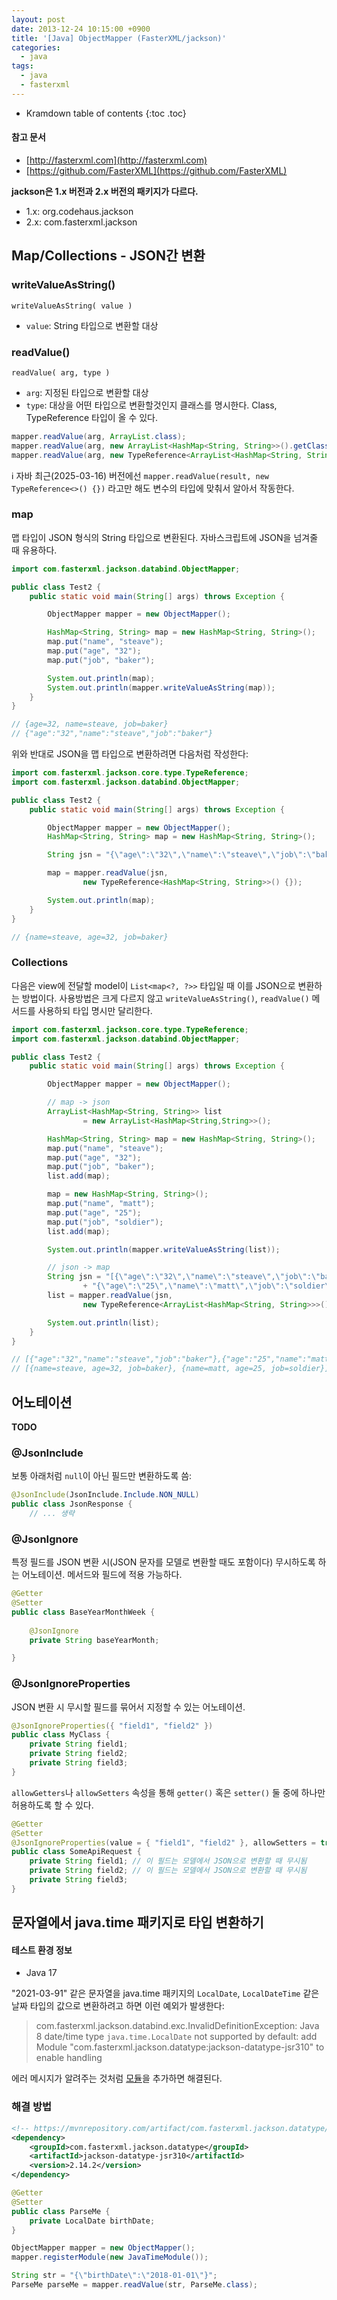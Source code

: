 ```yaml
---
layout: post
date: 2013-12-24 10:15:00 +0900
title: '[Java] ObjectMapper (FasterXML/jackson)'
categories:
  - java
tags:
  - java
  - fasterxml
---
```


* Kramdown table of contents
{:toc .toc}

#### 참고 문서

- [http://fasterxml.com](http://fasterxml.com)
- [https://github.com/FasterXML](https://github.com/FasterXML)

**jackson은 1.x 버전과 2.x 버전의 패키지가 다르다.**
- 1.x: org.codehaus.jackson
- 2.x: com.fasterxml.jackson


## Map/Collections - JSON간 변환

### writeValueAsString()

```
writeValueAsString( value )
```

- `value`: String 타입으로 변환할 대상

### readValue()

```
readValue( arg, type )
```

- `arg`: 지정된 타입으로 변환할 대상
- `type`: 대상을 어떤 타입으로 변환할것인지 클래스를 명시한다. Class, TypeReference 타입이 올 수 있다.

```java
mapper.readValue(arg, ArrayList.class);
mapper.readValue(arg, new ArrayList<HashMap<String, String>>().getClass());
mapper.readValue(arg, new TypeReference<ArrayList<HashMap<String, String>>>() {});
```

ℹ️ 자바 최근(2025-03-16) 버전에선 `mapper.readValue(result, new TypeReference<>() {})` 라고만 해도 변수의 타입에 맞춰서 알아서 작동한다.

### map

맵 타입이 JSON 형식의 String 타입으로 변환된다. 자바스크립트에 JSON을 넘겨줄 때 유용하다.

```java
import com.fasterxml.jackson.databind.ObjectMapper;

public class Test2 {
    public static void main(String[] args) throws Exception {

        ObjectMapper mapper = new ObjectMapper();

        HashMap<String, String> map = new HashMap<String, String>();
        map.put("name", "steave");
        map.put("age", "32");
        map.put("job", "baker");

        System.out.println(map);
        System.out.println(mapper.writeValueAsString(map));
    }
}

// {age=32, name=steave, job=baker}
// {"age":"32","name":"steave","job":"baker"}
```

위와 반대로 JSON을 맵 타입으로 변환하려면 다음처럼 작성한다:

```java
import com.fasterxml.jackson.core.type.TypeReference;
import com.fasterxml.jackson.databind.ObjectMapper;

public class Test2 {
    public static void main(String[] args) throws Exception {

        ObjectMapper mapper = new ObjectMapper();
        HashMap<String, String> map = new HashMap<String, String>();

        String jsn = "{\"age\":\"32\",\"name\":\"steave\",\"job\":\"baker\"}";

        map = mapper.readValue(jsn,
                new TypeReference<HashMap<String, String>>() {});

        System.out.println(map);
    }
}

// {name=steave, age=32, job=baker}
```

### Collections<Map>

다음은 view에 전달할 model이 `List<map<?, ?>>` 타입일 때 이를 JSON으로 변환하는 방법이다. 사용방법은 크게 다르지 않고 `writeValueAsString()`, `readValue()` 메서드를 사용하되 타입 명시만 달리한다.

```java
import com.fasterxml.jackson.core.type.TypeReference;
import com.fasterxml.jackson.databind.ObjectMapper;

public class Test2 {
    public static void main(String[] args) throws Exception {

        ObjectMapper mapper = new ObjectMapper();

        // map -> json
        ArrayList<HashMap<String, String>> list
                = new ArrayList<HashMap<String,String>>();

        HashMap<String, String> map = new HashMap<String, String>();
        map.put("name", "steave");
        map.put("age", "32");
        map.put("job", "baker");
        list.add(map);

        map = new HashMap<String, String>();
        map.put("name", "matt");
        map.put("age", "25");
        map.put("job", "soldier");
        list.add(map);

        System.out.println(mapper.writeValueAsString(list));

        // json -> map
        String jsn = "[{\"age\":\"32\",\"name\":\"steave\",\"job\":\"baker\"},"
                + "{\"age\":\"25\",\"name\":\"matt\",\"job\":\"soldier\"}]";
        list = mapper.readValue(jsn,
                new TypeReference<ArrayList<HashMap<String, String>>>() {});

        System.out.println(list);
    }
}

// [{"age":"32","name":"steave","job":"baker"},{"age":"25","name":"matt","job":"soldier"}]
// [{name=steave, age=32, job=baker}, {name=matt, age=25, job=soldier}]
```


## 어노테이션

**TODO**

### @JsonInclude

보통 아래처럼 `null`이 아닌 필드만 변환하도록 씀:

```java
@JsonInclude(JsonInclude.Include.NON_NULL)
public class JsonResponse {
    // ... 생략
```

### @JsonIgnore

특정 필드를 JSON 변환 시(JSON 문자를 모델로 변환할 때도 포함이다) 무시하도록 하는 어노테이션. 메서드와 필드에 적용 가능하다.

```java
@Getter
@Setter
public class BaseYearMonthWeek {
    
    @JsonIgnore
    private String baseYearMonth;

}
```

### @JsonIgnoreProperties

JSON 변환 시 무시할 필드를 묶어서 지정할 수 있는 어노테이션. 

```java
@JsonIgnoreProperties({ "field1", "field2" })
public class MyClass {
    private String field1;
    private String field2;
    private String field3;
}
```

`allowGetters`나 `allowSetters` 속성을 통해 `getter()` 혹은 `setter()` 둘 중에 하나만 허용하도록 할 수 있다.

```java
@Getter
@Setter
@JsonIgnoreProperties(value = { "field1", "field2" }, allowSetters = true)
public class SomeApiRequest {
    private String field1; // 이 필드는 모델에서 JSON으로 변환할 때 무시됨
    private String field2; // 이 필드는 모델에서 JSON으로 변환할 때 무시됨
    private String field3;
}
```


## 문자열에서 java.time 패키지로 타입 변환하기

#### 테스트 환경 정보

- Java 17

"2021-03-91" 같은 문자열을 java.time 패키지의 `LocalDate`, `LocalDateTime` 같은 날짜 타입의 값으로 변환하려고 하면 이런 예외가 발생한다:

> com.fasterxml.jackson.databind.exc.InvalidDefinitionException: 
>   Java 8 date/time type `java.time.LocalDate` not supported by default: add Module "com.fasterxml.jackson.datatype:jackson-datatype-jsr310" to enable handling

에러 메시지가 알려주는 것처럼 [모듈](https://mvnrepository.com/artifact/com.fasterxml.jackson.datatype/jackson-datatype-jsr310)을 추가하면 해결된다.

### 해결 방법

```xml
<!-- https://mvnrepository.com/artifact/com.fasterxml.jackson.datatype/jackson-datatype-jsr310 -->
<dependency>
    <groupId>com.fasterxml.jackson.datatype</groupId>
    <artifactId>jackson-datatype-jsr310</artifactId>
    <version>2.14.2</version>
</dependency>
```

```java
@Getter
@Setter
public class ParseMe {
    private LocalDate birthDate;
}
```

```java
ObjectMapper mapper = new ObjectMapper();
mapper.registerModule(new JavaTimeModule());

String str = "{\"birthDate\":\"2018-01-01\"}";
ParseMe parseMe = mapper.readValue(str, ParseMe.class);
```
